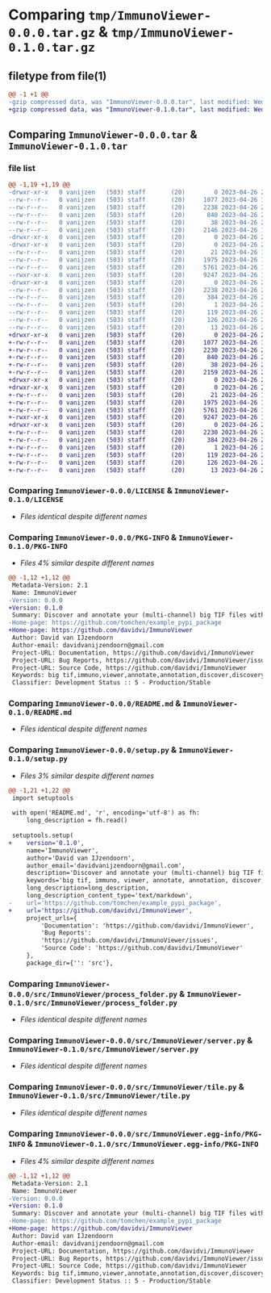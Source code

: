 # Comparing `tmp/ImmunoViewer-0.0.0.tar.gz` & `tmp/ImmunoViewer-0.1.0.tar.gz`

## filetype from file(1)

```diff
@@ -1 +1 @@
-gzip compressed data, was "ImmunoViewer-0.0.0.tar", last modified: Wed Apr 26 21:00:39 2023, max compression
+gzip compressed data, was "ImmunoViewer-0.1.0.tar", last modified: Wed Apr 26 21:07:06 2023, max compression
```

## Comparing `ImmunoViewer-0.0.0.tar` & `ImmunoViewer-0.1.0.tar`

### file list

```diff
@@ -1,19 +1,19 @@
-drwxr-xr-x   0 vanijzen   (503) staff       (20)        0 2023-04-26 21:00:39.910942 ImmunoViewer-0.0.0/
--rw-r--r--   0 vanijzen   (503) staff       (20)     1077 2023-04-26 17:09:31.000000 ImmunoViewer-0.0.0/LICENSE
--rw-r--r--   0 vanijzen   (503) staff       (20)     2238 2023-04-26 21:00:39.910690 ImmunoViewer-0.0.0/PKG-INFO
--rw-r--r--   0 vanijzen   (503) staff       (20)      840 2023-04-26 20:45:59.000000 ImmunoViewer-0.0.0/README.md
--rw-r--r--   0 vanijzen   (503) staff       (20)       38 2023-04-26 21:00:39.910993 ImmunoViewer-0.0.0/setup.cfg
--rw-r--r--   0 vanijzen   (503) staff       (20)     2146 2023-04-26 18:55:10.000000 ImmunoViewer-0.0.0/setup.py
-drwxr-xr-x   0 vanijzen   (503) staff       (20)        0 2023-04-26 21:00:39.902868 ImmunoViewer-0.0.0/src/
-drwxr-xr-x   0 vanijzen   (503) staff       (20)        0 2023-04-26 21:00:39.905790 ImmunoViewer-0.0.0/src/ImmunoViewer/
--rw-r--r--   0 vanijzen   (503) staff       (20)       21 2023-04-26 17:12:12.000000 ImmunoViewer-0.0.0/src/ImmunoViewer/__init__.py
--rw-r--r--   0 vanijzen   (503) staff       (20)     1975 2023-04-26 18:54:59.000000 ImmunoViewer-0.0.0/src/ImmunoViewer/process_folder.py
--rw-r--r--   0 vanijzen   (503) staff       (20)     5761 2023-04-26 18:55:18.000000 ImmunoViewer-0.0.0/src/ImmunoViewer/server.py
--rwxr-xr-x   0 vanijzen   (503) staff       (20)     9247 2023-04-26 18:55:06.000000 ImmunoViewer-0.0.0/src/ImmunoViewer/tile.py
-drwxr-xr-x   0 vanijzen   (503) staff       (20)        0 2023-04-26 21:00:39.909326 ImmunoViewer-0.0.0/src/ImmunoViewer.egg-info/
--rw-r--r--   0 vanijzen   (503) staff       (20)     2238 2023-04-26 21:00:39.000000 ImmunoViewer-0.0.0/src/ImmunoViewer.egg-info/PKG-INFO
--rw-r--r--   0 vanijzen   (503) staff       (20)      384 2023-04-26 21:00:39.000000 ImmunoViewer-0.0.0/src/ImmunoViewer.egg-info/SOURCES.txt
--rw-r--r--   0 vanijzen   (503) staff       (20)        1 2023-04-26 21:00:39.000000 ImmunoViewer-0.0.0/src/ImmunoViewer.egg-info/dependency_links.txt
--rw-r--r--   0 vanijzen   (503) staff       (20)      119 2023-04-26 21:00:39.000000 ImmunoViewer-0.0.0/src/ImmunoViewer.egg-info/entry_points.txt
--rw-r--r--   0 vanijzen   (503) staff       (20)      126 2023-04-26 21:00:39.000000 ImmunoViewer-0.0.0/src/ImmunoViewer.egg-info/requires.txt
--rw-r--r--   0 vanijzen   (503) staff       (20)       13 2023-04-26 21:00:39.000000 ImmunoViewer-0.0.0/src/ImmunoViewer.egg-info/top_level.txt
+drwxr-xr-x   0 vanijzen   (503) staff       (20)        0 2023-04-26 21:07:06.456934 ImmunoViewer-0.1.0/
+-rw-r--r--   0 vanijzen   (503) staff       (20)     1077 2023-04-26 17:09:31.000000 ImmunoViewer-0.1.0/LICENSE
+-rw-r--r--   0 vanijzen   (503) staff       (20)     2230 2023-04-26 21:07:06.456684 ImmunoViewer-0.1.0/PKG-INFO
+-rw-r--r--   0 vanijzen   (503) staff       (20)      840 2023-04-26 21:02:31.000000 ImmunoViewer-0.1.0/README.md
+-rw-r--r--   0 vanijzen   (503) staff       (20)       38 2023-04-26 21:07:06.456989 ImmunoViewer-0.1.0/setup.cfg
+-rw-r--r--   0 vanijzen   (503) staff       (20)     2159 2023-04-26 21:06:55.000000 ImmunoViewer-0.1.0/setup.py
+drwxr-xr-x   0 vanijzen   (503) staff       (20)        0 2023-04-26 21:07:06.447994 ImmunoViewer-0.1.0/src/
+drwxr-xr-x   0 vanijzen   (503) staff       (20)        0 2023-04-26 21:07:06.452170 ImmunoViewer-0.1.0/src/ImmunoViewer/
+-rw-r--r--   0 vanijzen   (503) staff       (20)       21 2023-04-26 17:12:12.000000 ImmunoViewer-0.1.0/src/ImmunoViewer/__init__.py
+-rw-r--r--   0 vanijzen   (503) staff       (20)     1975 2023-04-26 18:54:59.000000 ImmunoViewer-0.1.0/src/ImmunoViewer/process_folder.py
+-rw-r--r--   0 vanijzen   (503) staff       (20)     5761 2023-04-26 18:55:18.000000 ImmunoViewer-0.1.0/src/ImmunoViewer/server.py
+-rwxr-xr-x   0 vanijzen   (503) staff       (20)     9247 2023-04-26 18:55:06.000000 ImmunoViewer-0.1.0/src/ImmunoViewer/tile.py
+drwxr-xr-x   0 vanijzen   (503) staff       (20)        0 2023-04-26 21:07:06.456360 ImmunoViewer-0.1.0/src/ImmunoViewer.egg-info/
+-rw-r--r--   0 vanijzen   (503) staff       (20)     2230 2023-04-26 21:07:06.000000 ImmunoViewer-0.1.0/src/ImmunoViewer.egg-info/PKG-INFO
+-rw-r--r--   0 vanijzen   (503) staff       (20)      384 2023-04-26 21:07:06.000000 ImmunoViewer-0.1.0/src/ImmunoViewer.egg-info/SOURCES.txt
+-rw-r--r--   0 vanijzen   (503) staff       (20)        1 2023-04-26 21:07:06.000000 ImmunoViewer-0.1.0/src/ImmunoViewer.egg-info/dependency_links.txt
+-rw-r--r--   0 vanijzen   (503) staff       (20)      119 2023-04-26 21:07:06.000000 ImmunoViewer-0.1.0/src/ImmunoViewer.egg-info/entry_points.txt
+-rw-r--r--   0 vanijzen   (503) staff       (20)      126 2023-04-26 21:07:06.000000 ImmunoViewer-0.1.0/src/ImmunoViewer.egg-info/requires.txt
+-rw-r--r--   0 vanijzen   (503) staff       (20)       13 2023-04-26 21:07:06.000000 ImmunoViewer-0.1.0/src/ImmunoViewer.egg-info/top_level.txt
```

### Comparing `ImmunoViewer-0.0.0/LICENSE` & `ImmunoViewer-0.1.0/LICENSE`

 * *Files identical despite different names*

### Comparing `ImmunoViewer-0.0.0/PKG-INFO` & `ImmunoViewer-0.1.0/PKG-INFO`

 * *Files 4% similar despite different names*

```diff
@@ -1,12 +1,12 @@
 Metadata-Version: 2.1
 Name: ImmunoViewer
-Version: 0.0.0
+Version: 0.1.0
 Summary: Discover and annotate your (multi-channel) big TIF files with this user-friendly viewer
-Home-page: https://github.com/tomchen/example_pypi_package
+Home-page: https://github.com/davidvi/ImmunoViewer
 Author: David van IJzendoorn
 Author-email: davidvanijzendoorn@gmail.com
 Project-URL: Documentation, https://github.com/davidvi/ImmunoViewer
 Project-URL: Bug Reports, https://github.com/davidvi/ImmunoViewer/issues
 Project-URL: Source Code, https://github.com/davidvi/ImmunoViewer
 Keywords: big tif,immuno,viewer,annotate,annotation,discover,discovery,image,images,tif,tiff,multi-channel,multi c
 Classifier: Development Status :: 5 - Production/Stable
```

### Comparing `ImmunoViewer-0.0.0/README.md` & `ImmunoViewer-0.1.0/README.md`

 * *Files identical despite different names*

### Comparing `ImmunoViewer-0.0.0/setup.py` & `ImmunoViewer-0.1.0/setup.py`

 * *Files 3% similar despite different names*

```diff
@@ -1,21 +1,22 @@
 import setuptools
 
 with open('README.md', 'r', encoding='utf-8') as fh:
     long_description = fh.read()
 
 setuptools.setup(
+    version='0.1.0',
     name='ImmunoViewer',
     author='David van IJzendoorn',
     author_email='davidvanijzendoorn@gmail.com',
     description='Discover and annotate your (multi-channel) big TIF files with this user-friendly viewer',
     keywords='big tif, immuno, viewer, annotate, annotation, discover, discovery, image, images, tif, tiff, multi-channel, multi c',
     long_description=long_description,
     long_description_content_type='text/markdown',
-    url='https://github.com/tomchen/example_pypi_package',
+    url='https://github.com/davidvi/ImmunoViewer',
     project_urls={
         'Documentation': 'https://github.com/davidvi/ImmunoViewer',
         'Bug Reports':
         'https://github.com/davidvi/ImmunoViewer/issues',
         'Source Code': 'https://github.com/davidvi/ImmunoViewer'
     },
     package_dir={'': 'src'},
```

### Comparing `ImmunoViewer-0.0.0/src/ImmunoViewer/process_folder.py` & `ImmunoViewer-0.1.0/src/ImmunoViewer/process_folder.py`

 * *Files identical despite different names*

### Comparing `ImmunoViewer-0.0.0/src/ImmunoViewer/server.py` & `ImmunoViewer-0.1.0/src/ImmunoViewer/server.py`

 * *Files identical despite different names*

### Comparing `ImmunoViewer-0.0.0/src/ImmunoViewer/tile.py` & `ImmunoViewer-0.1.0/src/ImmunoViewer/tile.py`

 * *Files identical despite different names*

### Comparing `ImmunoViewer-0.0.0/src/ImmunoViewer.egg-info/PKG-INFO` & `ImmunoViewer-0.1.0/src/ImmunoViewer.egg-info/PKG-INFO`

 * *Files 4% similar despite different names*

```diff
@@ -1,12 +1,12 @@
 Metadata-Version: 2.1
 Name: ImmunoViewer
-Version: 0.0.0
+Version: 0.1.0
 Summary: Discover and annotate your (multi-channel) big TIF files with this user-friendly viewer
-Home-page: https://github.com/tomchen/example_pypi_package
+Home-page: https://github.com/davidvi/ImmunoViewer
 Author: David van IJzendoorn
 Author-email: davidvanijzendoorn@gmail.com
 Project-URL: Documentation, https://github.com/davidvi/ImmunoViewer
 Project-URL: Bug Reports, https://github.com/davidvi/ImmunoViewer/issues
 Project-URL: Source Code, https://github.com/davidvi/ImmunoViewer
 Keywords: big tif,immuno,viewer,annotate,annotation,discover,discovery,image,images,tif,tiff,multi-channel,multi c
 Classifier: Development Status :: 5 - Production/Stable
```

